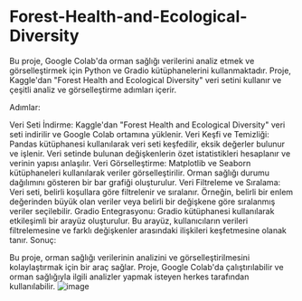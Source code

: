 # Forest-Health-and-Ecological-Diversity

Bu proje, Google Colab'da orman sağlığı verilerini analiz etmek ve görselleştirmek için Python ve Gradio kütüphanelerini kullanmaktadır. Proje, Kaggle'dan "Forest Health and Ecological Diversity" veri setini kullanır ve çeşitli analiz ve görselleştirme adımları içerir.

Adımlar:

Veri Seti İndirme: Kaggle'dan "Forest Health and Ecological Diversity" veri seti indirilir ve Google Colab ortamına yüklenir.
Veri Keşfi ve Temizliği: Pandas kütüphanesi kullanılarak veri seti keşfedilir, eksik değerler bulunur ve işlenir. Veri setinde bulunan değişkenlerin özet istatistikleri hesaplanır ve verinin yapısı anlaşılır.
Veri Görselleştirme: Matplotlib ve Seaborn kütüphaneleri kullanılarak veriler görselleştirilir. Orman sağlığı durumu dağılımını gösteren bir bar grafiği oluşturulur.
Veri Filtreleme ve Sıralama: Veri seti, belirli koşullara göre filtrelenir ve sıralanır. Örneğin, belirli bir enlem değerinden büyük olan veriler veya belirli bir değişkene göre sıralanmış veriler seçilebilir.
Gradio Entegrasyonu: Gradio kütüphanesi kullanılarak etkileşimli bir arayüz oluşturulur. Bu arayüz, kullanıcıların verileri filtrelemesine ve farklı değişkenler arasındaki ilişkileri keşfetmesine olanak tanır.
Sonuç:

Bu proje, orman sağlığı verilerinin analizini ve görselleştirilmesini kolaylaştırmak için bir araç sağlar. Proje, Google Colab'da çalıştırılabilir ve orman sağlığıyla ilgili analizler yapmak isteyen herkes tarafından kullanılabilir.
![image](https://github.com/user-attachments/assets/f573f661-4f6d-439d-a527-b94773560e8b)

